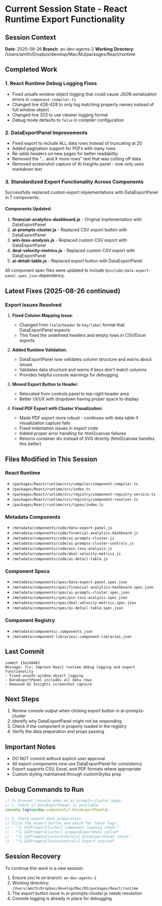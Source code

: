 # Current Session State - React Runtime Export Functionality

## Session Context
**Date**: 2025-08-26
**Branch**: an-dev-agents-2
**Working Directory**: /Users/amith/Dropbox/develop/Mac/MJ/packages/React/runtime

## Completed Work

### 1. React Runtime Debug Logging Fixes
- Fixed unsafe window object logging that could cause JSON serialization errors in `component-compiler.ts`
- Changed line 426-428 to only log matching property names instead of full window object
- Changed line 323 to use cleaner logging format
- Debug mode defaults to `false` in compiler configuration

### 2. DataExportPanel Improvements
- Fixed export to include ALL data rows instead of truncating at 20
- Added pagination support for PDFs with many rows
- Re-adds headers on new pages for better readability
- Removed the "... and X more rows" text that was cutting off data
- Removed screenshot capture of AI Insights panel - now only uses markdown text

### 3. Standardized Export Functionality Across Components
Successfully replaced custom export implementations with DataExportPanel in 7 components:

#### Components Updated:
1. **financial-analytics-dashboard.js** - Original implementation with DataExportPanel
2. **ai-prompts-cluster.js** - Replaced CSV export button with DataExportPanel
3. **win-loss-analysis.js** - Replaced custom CSV export with DataExportPanel
4. **deal-velocity-metrics.js** - Replaced custom CSV export with DataExportPanel
5. **ai-detail-table.js** - Replaced export button with DataExportPanel

All component spec files were updated to include `@include:data-export-panel.spec.json` dependency.

## Latest Fixes (2025-08-26 continued)

### Export Issues Resolved

1. **Fixed Column Mapping Issue**:
   - Changed from `field/header` to `key/label` format that DataExportPanel expects
   - This fixed the undefined headers and empty rows in CSV/Excel exports

2. **Added Runtime Validation**:
   - DataExportPanel now validates column structure and warns about issues
   - Validates data structure and warns if keys don't match columns
   - Provides helpful console warnings for debugging

3. **Moved Export Button to Header**:
   - Relocated from controls panel to top-right header area
   - Better UI/UX with dropdown having proper space to display

4. **Fixed PDF Export with Cluster Visualization**:
   - Made PDF export more robust - continues with data table if visualization capture fails
   - Fixed indentation issues in export code
   - Added proper error handling for html2canvas failures
   - Returns container div instead of SVG directly (html2canvas handles this better)

## Files Modified in This Session

### React Runtime
- `/packages/React/runtime/src/compiler/component-compiler.ts`
- `/packages/React/runtime/src/index.ts`
- `/packages/React/runtime/src/registry/component-registry-service.ts`
- `/packages/React/runtime/src/registry/component-resolver.ts`
- `/packages/React/runtime/src/types/index.ts`

### Metadata Components
- `/metadata/components/code/data-export-panel.js`
- `/metadata/components/code/financial-analytics-dashboard.js`
- `/metadata/components/code/ai-prompts-cluster.js`
- `/metadata/components/code/ai-prompts-cluster-controls.js`
- `/metadata/components/code/win-loss-analysis.js`
- `/metadata/components/code/deal-velocity-metrics.js`
- `/metadata/components/code/ai-detail-table.js`

### Component Specs
- `/metadata/components/spec/data-export-panel.spec.json`
- `/metadata/components/spec/financial-analytics-dashboard.spec.json`
- `/metadata/components/spec/ai-prompts-cluster.spec.json`
- `/metadata/components/spec/win-loss-analysis.spec.json`
- `/metadata/components/spec/deal-velocity-metrics.spec.json`
- `/metadata/components/spec/ai-detail-table.spec.json`

### Component Registry
- `/metadata/components/.components.json`
- `/metadata/component-libraries/.component-libraries.json`

## Last Commit
```
commit 13a148462
Message: fix: Improve React runtime debug logging and export functionality
- Fixed unsafe window object logging
- DataExportPanel includes all data rows
- Removed AI Insights screenshot capture
```

## Next Steps
1. Review console output when clicking export button in ai-prompts-cluster
2. Identify why DataExportPanel might not be responding
3. Check if the component is properly loaded in the registry
4. Verify the data preparation and props passing

## Important Notes
- DO NOT commit without explicit user approval
- All export components now use DataExportPanel for consistency
- Export supports CSV, Excel, and PDF formats where appropriate
- Custom styling maintained through customStyles prop

## Debug Commands to Run
```javascript
// In browser console when on ai-prompts-cluster page:
// 1. Check if DataExportPanel is available
console.log(window.components?.DataExportPanel);

// 2. Check export data preparation
// Click the export button and watch for these logs:
// - "🔍 [AIPromptsCluster] Component loading check:"
// - "🔍 [AIPromptsCluster] prepareExportData called"
// - "🔍 [AIPromptsClusterControls] DataExportPanel check:"
// - "🔍 [AIPromptsClusterControls] Export started"
```

## Session Recovery
To continue this work in a new session:
1. Ensure you're on branch: `an-dev-agents-2`
2. Working directory: `/Users/amith/Dropbox/develop/Mac/MJ/packages/React/runtime`
3. The export button issue in ai-prompts-cluster.js needs resolution
4. Console logging is already in place for debugging